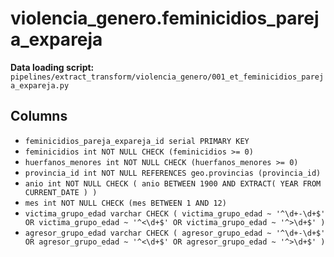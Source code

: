 # violencia_genero.feminicidios_pareja_expareja

**Data loading script:** `pipelines/extract_transform/violencia_genero/001_et_feminicidios_pareja_expareja.py`

## Columns

- `feminicidios_pareja_expareja_id serial PRIMARY KEY`
- `feminicidios int NOT NULL CHECK (feminicidios >= 0)`
- `huerfanos_menores int NOT NULL CHECK (huerfanos_menores >= 0)`
- `provincia_id int NOT NULL REFERENCES geo.provincias (provincia_id)`
- `anio int NOT NULL CHECK ( anio BETWEEN 1900 AND EXTRACT( YEAR FROM CURRENT_DATE ) )`
- `mes int NOT NULL CHECK (mes BETWEEN 1 AND 12)`
- `victima_grupo_edad varchar CHECK ( victima_grupo_edad ~ '^\d+-\d+$' OR victima_grupo_edad ~ '^<\d+$' OR victima_grupo_edad ~ '^>\d+$' )`
- `agresor_grupo_edad varchar CHECK ( agresor_grupo_edad ~ '^\d+-\d+$' OR agresor_grupo_edad ~ '^<\d+$' OR agresor_grupo_edad ~ '^>\d+$' )`
